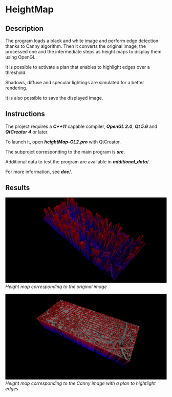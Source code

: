 # HeightMap

## Description
The program loads a black and white image and perform edge detection thanks to Canny algorithm. Then it converts the original image, the processed one and the intermediate steps as height maps to display them using OpenGL. 

It is possible to activate a plan that enables to highlight edges over a threshold. 

Shadows, diffuse and specular lightings are simulated for a better rendering.

It is also possible to save the displayed image.

## Instructions
The project requires a ***C++11*** capable compiler, ***OpenGL 2.0***, ***Qt 5.6*** and ***QtCreator 4*** or later.

To launch it, open ***heightMap-GL2.pro*** with QtCreator.

The subprojct corresponding to the main program is ***src***.

Additional data to test the program are available in ***additional***_***data***/.

For more information, see ***doc***/.

## Results
![raw](/results/city_raw.png)
*Height map corresponding to the original image*

![Canny](/results/city_canny.png)
*Height map corresponding to the Canny image with a plan to hightlight edges*

